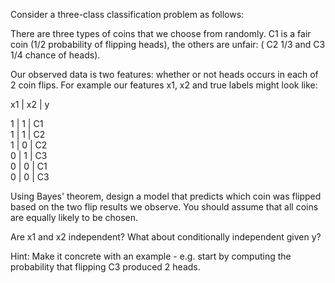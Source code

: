 Consider a three-class classification problem as follows:

There are three types of coins that we choose from randomly. C1 is a fair coin (1/2 probability of flipping heads), the others are unfair: ( C2 1/3 and C3 1/4 chance of heads).

Our observed data is two features: whether or not heads occurs in each of 2 coin flips. For example our features x1, x2 and true labels might look like:

x1 | x2 | y  

1  | 1  | C1  
1  | 1  | C2  
1  | 0  | C2  
0  | 1  | C3  
0  | 0  | C1  
0  | 0  | C3

Using Bayes' theorem, design a model that predicts which coin was flipped based on the two flip results we observe. You should assume that all coins are equally likely to be chosen.

Are x1 and x2 independent? What about conditionally independent given y?    

Hint: Make it concrete with an example - e.g. start by computing the probability that flipping C3 produced 2 heads.
